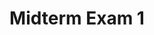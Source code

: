 ---
title: Midterm Exam 1
description: In this guide we will learn how to evaluate rate of change, domain and range of functions in Calculus. 
slug: /midterm-exam-1
tags:
  - Calculus Midterm Exam 1 Notes
  - Calculus Midterm Exam 1
  - Calculus iiNotes Midterm Exam 1
  - Calculus Midterm Exam 1 Guide
  - Calculus
  - Midterm Exam 1
  
sidebar_position: 9

---